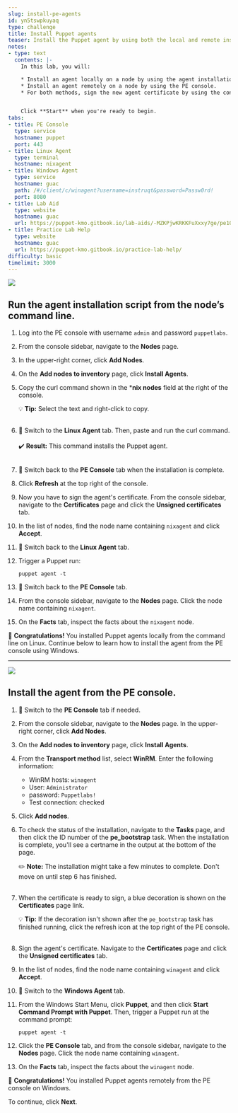 ```yaml
---
slug: install-pe-agents
id: yn5tswpkuyaq
type: challenge
title: Install Puppet agents
teaser: Install the Puppet agent by using both the local and remote installation methods.
notes:
- type: text
  contents: |-
    In this lab, you will:

    * Install an agent locally on a node by using the agent installation script.
    * Install an agent remotely on a node by using the PE console.
    * For both methods, sign the new agent certificate by using the console.


    Click **Start** when you're ready to begin.
tabs:
- title: PE Console
  type: service
  hostname: puppet
  port: 443
- title: Linux Agent
  type: terminal
  hostname: nixagent
- title: Windows Agent
  type: service
  hostname: guac
  path: /#/client/c/winagent?username=instruqt&password=Passw0rd!
  port: 8080
- title: Lab Aid
  type: website
  hostname: guac
  url: https://puppet-kmo.gitbook.io/lab-aids/-MZKPjwKRKKFuXxxy7ge/pe101/install-puppet-agents
- title: Practice Lab Help
  type: website
  hostname: guac
  url: https://puppet-kmo.gitbook.io/practice-lab-help/
difficulty: basic
timelimit: 3000
---
```

<a name="linux"><img src="https://storage.googleapis.com/instruqt-images/install-local-linux.png"></a>

## Run the agent installation script from the node’s command line.

1. Log into the PE console with username `admin` and password `puppetlabs`.

1. From the console sidebar, navigate to the **Nodes** page.

1. In the upper-right corner, click **Add Nodes**.

1. On the **Add nodes to inventory** page, click **Install Agents**.

1. Copy the curl command shown in the ***nix nodes** field at the right of the console.

    💡 **Tip:** Select the text and right-click to copy.<br><br>

1. 🔀 Switch to the **Linux Agent** tab. Then, paste and run the curl command.<br><br>✔️ **Result:** This command installs the Puppet agent.<br><br>

1. 🔀 Switch back to the **PE Console** tab when the installation is complete.

1. Click **Refresh** at the top right of the console.

1. Now you have to sign the agent's certificate. From the console sidebar, navigate to the **Certificates** page and click the **Unsigned certificates** tab.

1. In the list of nodes, find the node name containing `nixagent` and click **Accept**.

1. 🔀 Switch back to the **Linux Agent** tab.

1. Trigger a Puppet run:
     ```
     puppet agent -t
     ```

1. 🔀 Switch back to the **PE Console** tab.

1. From the console sidebar, navigate to the **Nodes** page. Click the node name containing `nixagent`.

1. On the **Facts** tab, inspect the facts about the `nixagent` node.

🎈 **Congratulations!**  You installed Puppet agents locally from the command line on Linux. Continue below to learn how to install the agent from the PE console using Windows.

---


<a name="windows"><img src="https://storage.googleapis.com/instruqt-images/install-remote-windows.png"></a>

## Install the agent from the PE console.

1. 🔀 Switch to the **PE Console** tab if needed.

2. From the console sidebar, navigate to the **Nodes** page. In the upper-right corner, click **Add Nodes**.

3. On the **Add nodes to inventory** page, click **Install Agents**.

4. From the **Transport method** list, select **WinRM**. Enter the following information:

     - WinRM hosts: `winagent`
     - User: `Administrator`
     - password: `Puppetlabs!`
     - Test connection: checked

5. Click **Add nodes**.

6. To check the status of the installation, navigate to the **Tasks** page, and then click the ID number of the **pe_bootstrap** task. When the installation is complete, you'll see a certname in the output at the bottom of the page.

    ✏️ **Note:** The installation might take a few minutes to complete. Don't move on until step 6 has finished.<br><br>

7. When the certificate is ready to sign, a blue decoration is shown on the **Certificates** page link.

    💡 **Tip:** If the decoration isn't shown after the `pe_bootstrap` task has finished running, click the refresh icon at the top right of the PE console.<br><br>

8. Sign the agent's certificate. Navigate to the **Certificates** page and click the **Unsigned certificates** tab.

9. In the list of nodes, find the node name containing `winagent` and click **Accept**.

10. 🔀 Switch to the **Windows Agent** tab.

11. From the Windows Start Menu, click **Puppet**, and then click **Start Command Prompt with Puppet**. Then, trigger a Puppet run at the command prompt:
     ````
     puppet agent -t
     ````
12. Click the **PE Console** tab, and from the console sidebar, navigate to the **Nodes** page. Click the node name containing `winagent`.

1. On the **Facts** tab, inspect the facts about the `winagent` node.

🎈 **Congratulations!**  You installed Puppet agents remotely from the PE console on Windows.

To continue, click **Next**.
